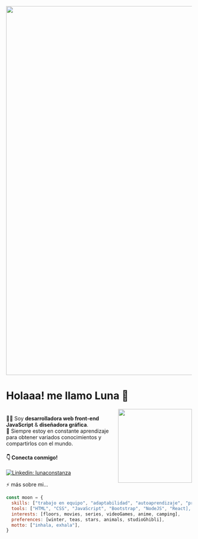 <img width="1000" src="https://media-exp1.licdn.com/dms/image/C4E16AQEyEfOCCEFCMQ/profile-displaybackgroundimage-shrink_350_1400/0/1648554455873?e=1654732800&v=beta&t=__TJEbyVSo7owhC7wjoBjQSGw34SNeuXXq3Uc_IT9H0">

# Holaaa! me llamo Luna :crescent_moon:

<img width="200" align="right" src="https://c.tenor.com/5DOuCnEZOOwAAAAC/totoro-work.gif"><br>
:woman_technologist: Soy <b>desarrolladora web front-end JavaScript</b> & <b>diseñadora gráfica</b>.<br>
🌱 Siempre estoy en constante aprendizaje para obtener variados conocimientos y compartirlos con el mundo.<br>
#### :point_down: Conecta conmigo!
[![Linkedin: lunaconstanza](https://img.shields.io/badge/-lunaconstanza-blue?style=flat-square&logo=Linkedin&logoColor=white&link=https://www.linkedin.com/in/lunaconstanza/)](https://www.linkedin.com/in/lunaconstanza/)<br>

⚡ más sobre mi...

```javascript
const moon = {
  skills: ["trabajo en equipo", "adaptabilidad", "autoaprendizaje", "prudencia", "metodologías ágiles"],
  tools: ["HTML", "CSS", "JavaScript", "Bootstrap", "NodeJS", "React],
  interests: [floors, movies, series, videoGames, anime, camping],
  preferences: [winter, teas, stars, animals, studioGhibli],
  motto: ["inhala, exhala"],
}
```

<!--
**LunaConstanza/lunaconstanza** is a ✨ _special_ ✨ repository because its `README.md` (this file) appears on your GitHub profile.

Here are some ideas to get you started:

- 🔭 I’m currently working on ...
- 🌱 I’m currently learning ...
- 👯 I’m looking to collaborate on ...
- 🤔 I’m looking for help with ...
- 💬 Ask me about ...
- 📫 How to reach me: ...
- 😄 Pronouns: ...
- ⚡ Fun fact: ...
✨
-->
